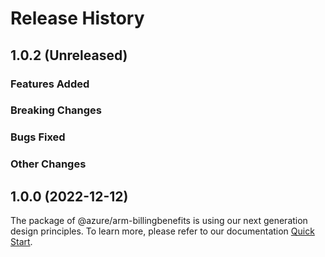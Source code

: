 # Release History

## 1.0.2 (Unreleased)

### Features Added

### Breaking Changes

### Bugs Fixed

### Other Changes

## 1.0.0 (2022-12-12)

The package of @azure/arm-billingbenefits is using our next generation design principles. To learn more, please refer to our documentation [Quick Start](https://aka.ms/azsdk/js/mgmt/quickstart ).
